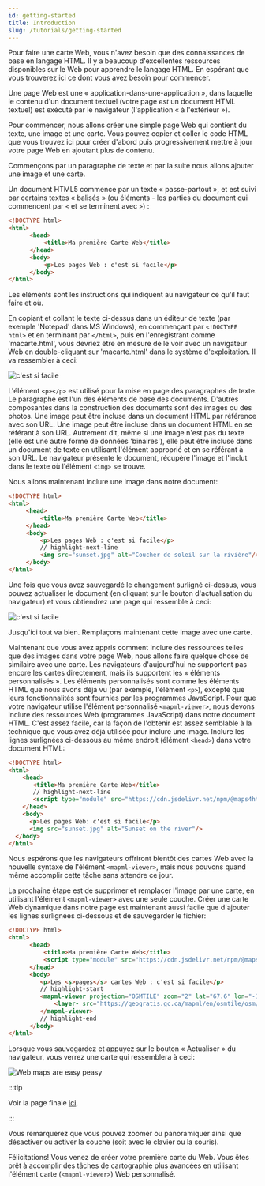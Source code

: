 ```yaml
---
id: getting-started
title: Introduction
slug: /tutorials/getting-started
---
```


Pour faire une carte Web, vous n'avez besoin que des connaissances de base en langage HTML. Il y a beaucoup d'excellentes ressources disponibles sur le Web pour apprendre le langage HTML. En espérant que vous trouverez ici ce dont vous avez besoin pour commencer.

Une page Web est une « application-dans-une-application », dans laquelle le contenu d'un document textuel (votre page *est* un document HTML textuel) est exécuté par le navigateur (l'application « à l'extérieur »).

Pour commencer, nous allons créer une simple page Web qui contient du texte, une image et une carte. Vous pouvez copier et coller le code HTML que vous trouvez ici pour créer d'abord puis progressivement mettre à jour votre page Web en ajoutant plus de contenu.

Commençons par un paragraphe de texte et par la suite nous allons ajouter une image et une carte.

Un document HTML5 commence par un texte « passe-partout », et est suivi par certains textes « balisés » (ou éléments - les parties du document qui commencent par `<` et se terminent avec `>`) :

```html
<!DOCTYPE html>
<html>
      <head>
          <title>Ma première Carte Web</title>  
      </head>
      <body>    
          <p>Les pages Web : c'est si facile</p>  
      </body>
</html>
```

Les éléments sont les instructions qui indiquent au navigateur ce qu'il faut faire et où.

En copiant et collant le texte ci-dessus dans un éditeur de texte (par exemple 'Notepad' dans MS Windows), en commençant par `<!DOCTYPE html>` et en terminant par `</html>`, puis en l'enregistrant comme 'macarte.html', vous devriez être en mesure de le voir avec un navigateur Web en double-cliquant sur 'macarte.html' dans le système d'exploitation. Il va ressembler à ceci:

![c'est si facile](../assets/img/web_pages_are_easy_peasy_fr.png)

L'élément `<p></p>` est utilisé pour la mise en page des paragraphes de texte. Le paragraphe est l'un des éléments de base des documents. D'autres composantes dans la construction des documents sont des images ou des photos. Une image peut être incluse dans un document HTML par référence avec son URL. Une image peut être incluse dans un document HTML en se référant à son URL. Autrement dit, même si une image n'est pas du texte (elle est une autre forme de données 'binaires'), elle peut être incluse dans un document de texte en utilisant l'élément approprié et en se référant à son URL. Le navigateur présente le document, récupère l'image et l'inclut dans le texte où l'élément `<img>` se trouve.

Nous allons maintenant inclure une image dans notre document:

```html
<!DOCTYPE html>
<html>
     <head>    
         <title>Ma première Carte Web</title>
     </head>  
     <body>
         <p>Les pages Web : c'est si facile</p>
		 // highlight-next-line
         <img src="sunset.jpg" alt="Coucher de soleil sur la rivière"/>  
     </body>
</html>
```

Une fois que vous avez sauvegardé le changement surligné ci-dessus, vous pouvez actualiser le document (en cliquant sur le bouton d'actualisation du navigateur) et vous obtiendrez une page qui ressemble à ceci:

![c'est si facile](../assets/img/web_images_are_easy_peasy_fr.png)

Jusqu'ici tout va bien. Remplaçons maintenant cette image avec une carte.

Maintenant que vous avez appris comment inclure des ressources telles que des images dans votre page Web, nous allons faire quelque chose de similaire avec une carte. Les navigateurs d'aujourd'hui ne supportent pas encore les cartes directement, mais ils supportent les « éléments personnalisés ». Les éléments personnalisés sont comme les éléments HTML que nous avons déjà vu (par exemple, l'élément `<p>`), excepté que leurs fonctionnalités sont fournies par les programmes JavaScript. Pour que votre navigateur utilise l'élément personnalisé `<mapml-viewer>`, nous devons inclure des ressources Web (programmes JavaScript) dans notre document HTML. C'est assez facile, car la façon de l'obtenir est assez semblable à la technique que vous avez déjà utilisée pour inclure une image. Inclure les lignes surlignées ci-dessous au même endroit (élément `<head>`) dans votre document HTML:

```html
<!DOCTYPE html>
<html>
    <head>
       <title>Ma première Carte Web</title>
	   // highlight-next-line
       <script type="module" src="https://cdn.jsdelivr.net/npm/@maps4html/web-map-custom-element/dist/mapml-viewer.js" crossorigin></script>
    </head>
    <body>
      <p>Les pages Web: c'est si facile</p>
      <img src="sunset.jpg" alt="Sunset on the river"/>
  </body>
</html>
```

Nous espérons que les navigateurs offriront bientôt des cartes Web avec la nouvelle syntaxe de l'élément `<mapml-viewer>`, mais nous pouvons quand même accomplir cette tâche sans attendre ce jour.

La prochaine étape est de supprimer et remplacer l'image par une carte, en utilisant l'élément `<mapml-viewer>` avec une seule couche. Créer une carte Web dynamique dans notre page est maintenant aussi facile que d'ajouter les lignes surlignées ci-dessous et de sauvegarder le fichier:

```html
<!DOCTYPE html>
<html>
      <head>
          <title>Ma première Carte Web</title>
          <script type="module" src="https://cdn.jsdelivr.net/npm/@maps4html/web-map-custom-element/dist/mapml-viewer.js" crossorigin></script>
      </head>
      <body>
         <p>Les <s>pages</s> cartes Web : c'est si facile</p>
		 // highlight-start
         <mapml-viewer projection="OSMTILE" zoom="2" lat="67.6" lon="-100.9" width="400" height="300" controls>
             <layer- src="https://geogratis.gc.ca/mapml/en/osmtile/osm/" label="Open Street Map" checked ></layer->
         </mapml-viewer>
		 // highlight-end
      </body>
</html>
```

Lorsque vous sauvegardez et appuyez sur le bouton « Actualiser » du navigateur, vous verrez une carte qui ressemblera à ceci:

![Web maps are easy peasy](../assets/img/web_maps_are_easy_peasy_fr.png)

:::tip

Voir la page finale [ici](https://maps4html.org/web-map-doc/demo/Tutorial/Getting%20Started/).

:::

Vous remarquerez que vous pouvez zoomer ou panoramiquer ainsi que désactiver ou activer la couche (soit avec le clavier ou la souris).

Félicitations! Vous venez de créer votre première carte du Web. Vous êtes prêt à accomplir des tâches de cartographie plus avancées en utilisant l'élément carte (`<mapml-viewer>`) Web personnalisé.